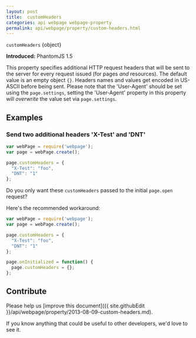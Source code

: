 ```yaml
---
layout: post
title:  customHeaders
categories: api webpage webpage-property
permalink: api/webpage/property/custom-headers.html
---
```


`customHeaders` {object}

**Introduced:** PhantomJS 1.5

This property specifies additional HTTP request headers that will be sent to the server for every request issued (for pages _and_ resources). The default value is an empty object `{}`. Headers names and values get encoded in US-ASCII before being sent. Please note that the 'User-Agent' should be set using the `page.settings`, setting the 'User-Agent' property in this property will _overwrite_ the value set via `page.settings`.

## Examples

### Send two additional headers 'X-Test' and 'DNT'

```javascript
var webPage = require('webpage');
var page = webPage.create();

page.customHeaders = {
  "X-Test": "foo",
  "DNT": "1"
};
```

Do you only want these `customHeaders` passed to the initial `page.open` request?

Here's the recommended workaround:

```javascript
var webPage = require('webpage');
var page = webPage.create();

page.customHeaders = {
  "X-Test": "foo",
  "DNT": "1"
};

page.onInitialized = function() {
  page.customHeaders = {};
};
```

## Contribute

Please help us [improve this document]({{ site.githubEdit }}/api/webpage/property/2013-08-09-custom-headers.md).

If you know anything that could be useful to other developers, we'd love to see it.


